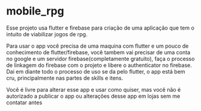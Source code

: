 # mobile_rpg
Esse projeto usa flutter e firebase para criação de uma aplicação que tem o intuito de viabilizar jogos de rpg.

Para usar o app você precisa de uma maquina com flutter e um pouco de conhecimento de flutter/firebase, você tambem vai precisar de 
uma conta no google e um servidor firebase(completamente gratuito), faça o processo de linkagem do firebase com o projeto e libere o authenticator no firebase. Dai em diante todo o processo de uso se da pelo flutter, o app está bem cru, principalmente nas partes de skills e itens.

Você é livre para alterar esse app e usar como quiser, mas você não é autorizado a publicar o app ou alterações desse app em lojas sem me contatar antes
